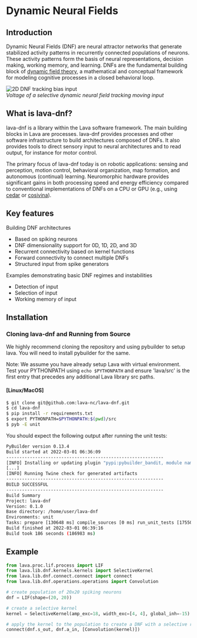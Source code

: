 # Dynamic Neural Fields

## Introduction

Dynamic Neural Fields (DNF) are neural attractor networks that generate
stabilized activity patterns in recurrently connected populations of neurons.
These activity patterns form the basis of neural representations, decision
making, working memory, and learning. DNFs are the fundamental
building block of [dynamic field theory](https://dynamicfieldtheory.org),
a mathematical and conceptual framework for modeling cognitive processes in
a closed behavioral loop.

![2D DNF tracking bias input](https://user-images.githubusercontent.com/5708333/135443996-7492b968-277a-4397-9b1c-597b7af4a699.gif)<br>
*Voltage of a selective dynamic neural field tracking moving input*

## What is lava-dnf?

lava-dnf is a library within the Lava software framework. The main building 
blocks in Lava are processes. lava-dnf provides
processes and other software infrastructure to build architectures composed of
DNFs. It also provides tools to direct sensory input to
neural architectures and to read output, for instance for motor control.

The primary focus of lava-dnf today is on robotic applications: sensing and
perception, motion control, behavioral organization, map formation, and
autonomous (continual) learning. Neuromorphic hardware provides significant
gains in both processing speed and energy efficiency compared to conventional
implementations of DNFs on a CPU or GPU (e.g., using
[cedar](https://cedar.ini.rub.de) or [cosivina](https://github.com/cosivina)).

## Key features

Building DNF architectures
- Based on spiking neurons
- DNF dimensionality support for 0D, 1D, 2D, and 3D
- Recurrent connectivity based on kernel functions
- Forward connectivity to connect multiple DNFs
- Structured input from spike generators

Examples demonstrating basic DNF regimes and instabilities
- Detection of input
- Selection of input
- Working memory of input

## Installation
### Cloning lava-dnf and Running from Source
We highly recommend cloning the repository and using pybuilder to setup lava. You will need to install pybuilder for the same.

Note: We assume you have already setup Lava with virtual environment. Test your PYTHONPATH using `echo $PYTHONPATH` and
ensure 'lava/src' is the first entry that precedes any additional Lava library src paths. 

#### [Linux/MacOS]
```bash
$ git clone git@github.com:lava-nc/lava-dnf.git
$ cd lava-dnf
$ pip install -r requirements.txt
$ export PYTHONPATH=$PYTHONPATH:$(pwd)/src
$ pyb -E unit
```

You should expect the following output after running the unit tests:
```bash
PyBuilder version 0.13.4
Build started at 2022-03-01 06:36:09
------------------------------------------------------------
[INFO] Installing or updating plugin "pypi:pybuilder_bandit, module name 'pybuilder_bandit'"
[...]
[INFO] Running Twine check for generated artifacts
------------------------------------------------------------
BUILD SUCCESSFUL
------------------------------------------------------------
Build Summary
Project: lava-dnf
Version: 0.1.0
Base directory: /home/user/lava-dnf
Environments: unit
Tasks: prepare [130648 ms] compile_sources [0 ms] run_unit_tests [17550 ms] analyze [837 ms] package [115 ms] run_integration_tests [0 ms] verify [0 ms] coverage [22552 ms] publish [6177 ms]
Build finished at 2022-03-01 06:39:16
Build took 186 seconds (186983 ms)

```

## Example

```python
from lava.proc.lif.process import LIF
from lava.lib.dnf.kernels.kernels import SelectiveKernel
from lava.lib.dnf.connect.connect import connect
from lava.lib.dnf.operations.operations import Convolution

# create population of 20x20 spiking neurons
dnf = LIF(shape=(20, 20))

# create a selective kernel
kernel = SelectiveKernel(amp_exc=18, width_exc=[4, 4], global_inh=-15)

# apply the kernel to the population to create a DNF with a selective regime
connect(dnf.s_out, dnf.a_in, [Convolution(kernel)])
```
